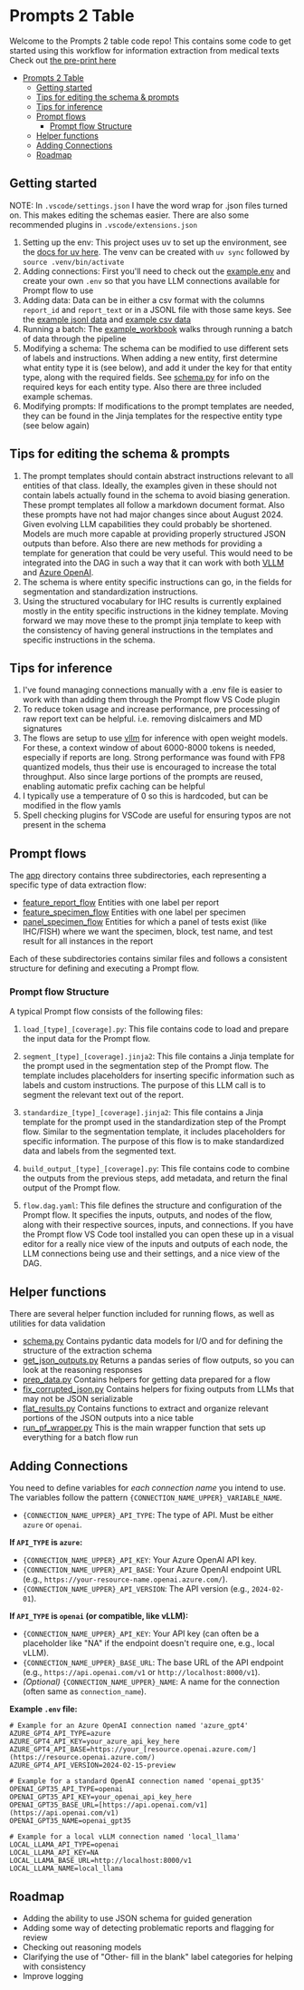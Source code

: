 # Prompts 2 Table

Welcome to the Prompts 2 table code repo! This contains some code to get started using this workflow for information extraction from medical texts
Check out [the pre-print here](https://www.medrxiv.org/content/10.1101/2025.02.11.25322107v1)

- [Prompts 2 Table](#prompts-2-table)
  - [Getting started](#getting-started)
  - [Tips for editing the schema \& prompts](#tips-for-editing-the-schema--prompts)
  - [Tips for inference](#tips-for-inference)
  - [Prompt flows](#prompt-flows)
    - [Prompt flow Structure](#prompt-flow-structure)
  - [Helper functions](#helper-functions)
  - [Adding Connections](#adding-connections)
  - [Roadmap](#roadmap)

## Getting started

NOTE: In `.vscode/settings.json` I have the word wrap for .json files turned on. This makes editing the schemas easier. There are also some recommended plugins in `.vscode/extensions.json`

1. Setting up the env: This project uses uv to set up the environment, see the [docs for uv here](https://docs.astral.sh/uv/getting-started/installation/). The venv can be created with `uv sync` followed by `source .venv/bin/activate`
2. Adding connections: First you'll need to check out the [example.env](example.env) and create your own `.env` so that you have LLM connections available for Prompt flow to use
3. Adding data: Data can be in either a csv format with the columns `report_id` and `report_text` or in a JSONL file with those same keys. See the [example jsonl data](/example_data/input/example_jsonl_data.jsonl) and [example csv data](/example_data/input/example_csv_data.csv)
4. Running a batch: The [example_workbook](/example_workflow_notebook.ipynb) walks through running a batch of data through the pipeline
5. Modifying a schema: The schema can be modified to use different sets of labels and instructions. When adding a new entity, first determine what entity type it is (see below), and add it under the key for that entity type, along with the required fields. See [schema.py](/app/helper_functions/schema.py) for info on the required keys for each entity type. Also there are three included example schemas.
6. Modifying prompts: If modifications to the prompt templates are needed, they can be found in the Jinja templates for the respective entity type (see below again)

## Tips for editing the schema & prompts

1. The prompt templates should contain abstract instructions relevant to all entities of that class. Ideally, the examples given in these should not contain labels actually found in the schema to avoid biasing generation. These prompt templates all follow a markdown document format. Also these prompts have not had major changes since about August 2024. Given evolving LLM capabilities they could probably be shortened. Models are much more capable at providing properly structured JSON outputs than before. Also there are new methods for providing a template for generation that could be very useful. This would need to be integrated into the DAG in such a way that it can work with both [VLLM](https://docs.vllm.ai/en/latest/features/structured_outputs.html) and [Azure OpenAI](https://learn.microsoft.com/en-us/azure/ai-services/openai/how-to/structured-outputs?tabs=python-secure%2Cdotnet-entra-id&pivots=programming-language-python).
2. The schema is where entity specific instructions can go, in the fields for segmentation and standardization instructions.
3. Using the structured vocabulary for IHC results is currently explained mostly in the entity specific instructions in the kidney template. Moving forward we may move these to the prompt jinja template to keep with the consistency of having general instructions in the templates and specific instructions in the schema.

## Tips for inference

1. I've found managing connections manually with a .env file is easier to work with than adding them through the Prompt flow VS Code plugin
2. To reduce token usage and increase performance, pre processing of raw report text can be helpful. i.e. removing dislcaimers and MD signatures
3. The flows are setup to use [vllm](https://docs.vllm.ai/en/latest/) for inference with open weight models. For these, a context window of about 6000-8000 tokens is needed, especially if reports are long. Strong performance was found with FP8 quantized models, thus their use is encouraged to increase the total throughput. Also since large portions of the prompts are reused, enabling automatic prefix caching can be helpful
4. I typically use a temperature of 0 so this is hardcoded, but can be modified in the flow yamls
5. Spell checking plugins for VSCode are useful for ensuring typos are not present in the schema

## Prompt flows

The [app](/app) directory contains three subdirectories, each representing a specific type of data extraction flow:

- [feature_report_flow](app/feature_report_flow/) Entities with one label per report
- [feature_specimen_flow](app/feature_specimen_flow/) Entities with one label per specimen
- [panel_specimen_flow](app/panel_specimen_flow/) Entities for which a panel of tests exist (like IHC/FISH) where we want the specimen, block, test name, and test result for all instances in the report

Each of these subdirectories contains similar files and follows a consistent structure for defining and executing a Prompt flow.

### Prompt flow Structure

A typical Prompt flow consists of the following files:

1. `load_[type]_[coverage].py`: This file contains code to load and prepare the input data for the Prompt flow.

2. `segment_[type]_[coverage].jinja2`: This file contains a Jinja template for the prompt used in the segmentation step of the Prompt flow. The template includes placeholders for inserting specific information such as labels and custom instructions. The purpose of this LLM call is to segment the relevant text out of the report.

3. `standardize_[type]_[coverage].jinja2`: This file contains a Jinja template for the prompt used in the standardization step of the Prompt flow. Similar to the segmentation template, it includes placeholders for specific information. The purpose of this flow is to make standardized data and labels from the segmented text.

4. `build_output_[type]_[coverage].py`: This file contains code to combine the outputs from the previous steps, add metadata, and return the final output of the Prompt flow.

5. `flow.dag.yaml`: This file defines the structure and configuration of the Prompt flow. It specifies the inputs, outputs, and nodes of the flow, along with their respective sources, inputs, and connections. If you have the Prompt flow VS Code tool installed you can open these up in a visual editor for a really nice view of the inputs and outputs of each node, the LLM connections being use and their settings, and a nice view of the DAG.

## Helper functions

There are several helper function included for running flows, as well as utilities for data validation

- [schema.py](app/helper_functions/schema.py) Contains pydantic data models for I/O and for defining the structure of the extraction schema
- [get_json_outputs.py](app/helper_functions/get_json_outputs.py) Returns a pandas series of flow outputs, so you can look at the reasoning responses
- [prep_data.py](/app/helper_functions/prep_data.py) Contains helpers for getting data prepared for a flow
- [fix_corrupted_json.py](/app/helper_functions/fix_corrupted_json.py) Contains helpers for fixing outputs from LLMs that may not be JSON serializable
- [flat_results.py](/app/helper_functions/flat_results.py) Contains functions to extract and organize relevant portions of the JSON outputs into a nice table
- [run_pf_wrapper.py](/app/helper_functions/run_pf_wrapper.py) This is the main wrapper function that sets up everything for a batch flow run

## Adding Connections

You need to define variables for *each connection name* you intend to use. The variables follow the pattern `{CONNECTION_NAME_UPPER}_VARIABLE_NAME`.

* `{CONNECTION_NAME_UPPER}_API_TYPE`: The type of API. Must be either `azure` or `openai`.

**If `API_TYPE` is `azure`:**

* `{CONNECTION_NAME_UPPER}_API_KEY`: Your Azure OpenAI API key.
* `{CONNECTION_NAME_UPPER}_API_BASE`: Your Azure OpenAI endpoint URL (e.g., `https://your-resource-name.openai.azure.com/`).
* `{CONNECTION_NAME_UPPER}_API_VERSION`: The API version (e.g., `2024-02-01`).

**If `API_TYPE` is `openai` (or compatible, like vLLM):**

* `{CONNECTION_NAME_UPPER}_API_KEY`: Your API key (can often be a placeholder like "NA" if the endpoint doesn't require one, e.g., local vLLM).
* `{CONNECTION_NAME_UPPER}_BASE_URL`: The base URL of the API endpoint (e.g., `https://api.openai.com/v1` or `http://localhost:8000/v1`).
* _(Optional)_ `{CONNECTION_NAME_UPPER}_NAME`: A name for the connection (often same as `connection_name`).

**Example `.env` file:**

```dotenv
# Example for an Azure OpenAI connection named 'azure_gpt4'
AZURE_GPT4_API_TYPE=azure
AZURE_GPT4_API_KEY=your_azure_api_key_here
AZURE_GPT4_API_BASE=https://your_[resource.openai.azure.com/](https://resource.openai.azure.com/)
AZURE_GPT4_API_VERSION=2024-02-15-preview

# Example for a standard OpenAI connection named 'openai_gpt35'
OPENAI_GPT35_API_TYPE=openai
OPENAI_GPT35_API_KEY=your_openai_api_key_here
OPENAI_GPT35_BASE_URL=[https://api.openai.com/v1](https://api.openai.com/v1)
OPENAI_GPT35_NAME=openai_gpt35

# Example for a local vLLM connection named 'local_llama'
LOCAL_LLAMA_API_TYPE=openai
LOCAL_LLAMA_API_KEY=NA
LOCAL_LLAMA_BASE_URL=http://localhost:8000/v1
LOCAL_LLAMA_NAME=local_llama
```

## Roadmap

- Adding the ability to use JSON schema for guided generation
- Adding some way of detecting problematic reports and flagging for review
- Checking out reasoning models
- Clarifying the use of "Other- fill in the blank" label categories for helping with consistency
- Improve logging
